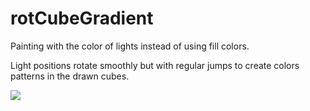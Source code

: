 # rotCubeGradient

Painting with the color of lights instead of using fill colors.

Light positions rotate smoothly but with regular jumps
to create colors patterns in the drawn cubes.

![](https://raw.githubusercontent.com/hamoid/Fun-Programming/master/processing/ideas/2018/09/rotCubeGradient/1537194630411.png)

